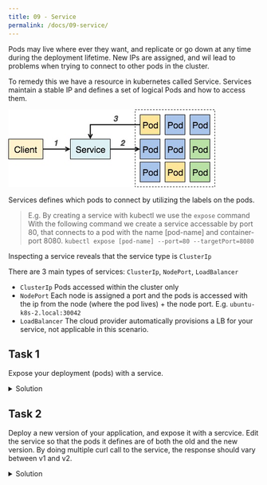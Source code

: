 ```yaml
---
title: 09 - Service
permalink: /docs/09-service/
---
```



Pods may live where ever they want, and replicate or go down at any time during the deployment lifetime. New IPs are assigned, and wil lead to problems when trying to connect to other pods in the cluster.

To remedy this we have a resource in kubernetes called Service.
Services maintain a stable IP and defines a set of logical Pods and how to access them.

![text](../../img/k8s-service-pod-access.jpg)

Services defines which pods to connect by utilizing the labels on the pods.

> E.g. By creating a service with kubectl we use the `expose` command
With the following command we create a service accessable by port 80,
that connects to a pod with the name [pod-name] and container-port 8080.
`kubectl expose [pod-name] --port=80 --targetPort=8080`

Inspecting a service reveals that the service type is `ClusterIp`

There are 3 main types of services: `ClusterIp`, `NodePort`, `LoadBalancer`
- `ClusterIp` Pods accessed within the cluster only
- `NodePort` Each node is assigned a port and the pods is accessed with the
ip from the node (where the pod lives) + the node port. E.g. `ubuntu-k8s-2.local:30042`
- `LoadBalancer` The cloud provider automatically provisions a LB for your service,
not applicable in this scenario.


## Task 1

Expose your deployment (pods) with a service.

<details>
 <summary>Solution</summary>
 <div markdown="1">

### Solution 1: Just do it

- Change the version labels in the deployment file
- kubectl deploy ..
- kubectl expose [pod-name]

 </div>
</details>

## Task 2
Deploy a new version of your application, and expose it with a sercvice.
Edit the service so that the pods it defines are of both the old and the new version.
By doing multiple curl call to the service, the response should vary between v1 and v2.

<details>
 <summary>Solution</summary>
 <div markdown="1">

### Solution 2: kubectl describe node

- kubectl edit svc pod-name
under the `selector tag`, remove all other tags other than `k8s-app: ...`
this will select all pods with the `k8s-app` label.

 </div>
</details>
